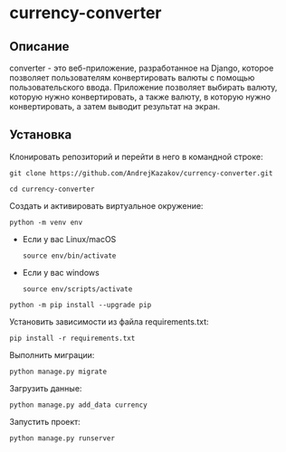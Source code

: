 currency-converter
=================

## Описание
converter - это веб-приложение, разработанное на Django, которое позволяет пользователям конвертировать валюты с помощью пользовательского ввода.
Приложение позволяет выбирать валюту, которую нужно конвертировать, а также валюту, в которую нужно конвертировать, а затем выводит результат на экран.

## Установка
Клонировать репозиторий и перейти в него в командной строке:

```
git clone https://github.com/AndrejKazakov/currency-converter.git
```

```
cd currency-converter
```

Cоздать и активировать виртуальное окружение:

```
python -m venv env
```

* Если у вас Linux/macOS

    ```
    source env/bin/activate
    ```

* Если у вас windows

    ```
    source env/scripts/activate
    ```

```
python -m pip install --upgrade pip
```

Установить зависимости из файла requirements.txt:

```
pip install -r requirements.txt
```

Выполнить миграции:

```
python manage.py migrate
```

Загрузить данные:

```
python manage.py add_data currency
```

Запустить проект:

```
python manage.py runserver
```
